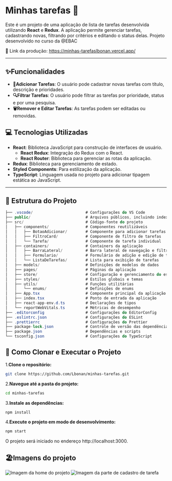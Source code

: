 # Minhas tarefas 📝
Este é um projeto de uma aplicação de lista de tarefas desenvolvida utilizando **React** e **Redux**. A aplicação permite gerenciar tarefas, cadastrando novas, filtrando por critérios e editando o status delas. Projeto desenvolvido no curso da @EBAC

🔗 Link da produção: https://minhas-tarefaslbonan.vercel.app/
<hr>

## ✨Funcionalidades
- **📝Adicionar Tarefas**: O usuário pode cadastrar novas tarefas com título, descrição e prioridades.
- **🔍Filtrar Tarefas**: O usuário pode filtrar as tarefas por prioridade, status e por uma pesquisa.
- **🗑️Remover e Editar Tarefas**: As tarefas podem ser editadas ou removidas.

## 💻 Tecnologias Utilizadas

- **React**: Biblioteca JavaScript para construção de interfaces de usuário.
   - **React Redux**: Integração do Redux com o React.
   - **React Router**: Biblioteca para gerenciar as rotas da aplicação.
- **Redux**: Biblioteca para gerenciamento de estado.
- **Styled Components**: Para estilização da aplicação.
- **TypeScript**: Linguagem usada no projeto para adicionar tipagem estática ao JavaScript.
<hr>

## 📂 Estrutura do Projeto
````csharp
├── .vscode/                       # Configurações do VS Code
├── public/                        # Arquivos públicos, incluindo index.html
├── src/                           # Código-fonte do projeto
│   ├── components/                # Componentes reutilizáveis
│   │   ├── BotaoAdicionar/        # Componente para adicionar tarefas
│   │   ├── FiltroCard/            # Componente de filtro de tarefas
│   │   └── Tarefa/                # Componente de tarefa individual
│   ├── containers/                # Containers da aplicação
│   │   ├── BarraLateral/          # Barra lateral de navegação e filtros
│   │   ├── Formulario/            # Formulário de adição e edição de tarefas
│   │   └── ListaDeTarefas/        # Lista para exibição de tarefas
│   ├── models/                    # Definições de modelos de dados
│   ├── pages/                     # Páginas da aplicação
│   ├── store/                     # Configuração e gerenciamento do estado global (Redux)
│   ├── styles/                    # Estilos globais e temas
│   ├── utils/                     # Funções utilitárias
│   │   └── enums/                 # Definições de enums
│   ├── App.tsx                    # Componente principal da aplicação
│   ├── index.tsx                  # Ponto de entrada da aplicação
│   ├── react-app-env.d.ts         # Declarações de tipos
│   └── reportWebVitals.ts         # Métricas de desempenho
├── .editorconfig                  # Configurações do EditorConfig
├── .eslintrc.json                 # Configurações do ESLint
├── .prettierrc                    # Configurações do Prettier
├── package-lock.json              # Controle de versão das dependências
├── package.json                   # Dependências e scripts
└── tsconfig.json                  # Configurações do TypeScript

`````

## 🚀 Como Clonar e Executar o Projeto

1.**Clone o repositório:**
```bash
git clone https://github.com/Lbonan/minhas-tarefas.git
```
2.**Navegue até a pasta do projeto:**
```bash
cd minhas-tarefas
```
3.**Instale as dependências:**
```bash
npm install
```
4.**Execute o projeto em modo de desenvolvimento:**
```bash
npm start
```
O projeto será iniciado no endereço http://localhost:3000.
<br>
## 🏖️Imagens do projeto
![Imagem da home do projeto](https://github.com/user-attachments/assets/b82782a2-fe0b-41e3-8173-c1505bc3248c)
![Imagem da parte de cadastro de tarefa](https://github.com/user-attachments/assets/3f4eedd0-9d61-41d0-8383-58a9bb12acab)
